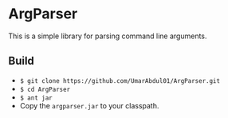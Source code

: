 # ArgParser

This is a simple library for parsing command line arguments.

## Build

* `$ git clone https://github.com/UmarAbdul01/ArgParser.git`
* `$ cd ArgParser`
* `$ ant jar`
* Copy the `argparser.jar` to your classpath.
